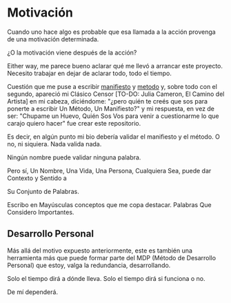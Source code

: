 # Motivación

Cuando uno hace algo es probable que esa llamada a la acción provenga de una motivación determinada.

¿O la motivación viene después de la acción?

Either way, me parece bueno aclarar qué me llevó a arrancar este proyecto. Necesito trabajar en dejar de aclarar todo, todo el tiempo.

Cuestión que me puse a escribir [manifiesto](https://github.com/marcelomazza/manifiesto) y [metodo](https://github.com/marcelomazza/metodo) y, sobre todo con el segundo, apareció mi Clásico Censor [TO-DO: Julia Cameron, El Camino del Artista] en mi cabeza, diciéndome: "¿pero quién te creés que sos para ponerte a escribir Un Método, Un Manifiesto?" y mi respuesta, en vez de ser: "Chupame un Huevo, Quién Sos Vos para venir a cuestionarme lo que carajo quiero hacer" fue crear este repositorio.

Es decir, en algún punto mi bio debería validar el manifiesto y el método. O no, ni siquiera. Nada valida nada.

Ningún nombre puede validar ninguna palabra.

Pero sí, Un Nombre, Una Vida, Una Persona, Cualquiera Sea, puede dar Contexto y Sentido a

Su Conjunto de Palabras.

Escribo en Mayúsculas conceptos que me copa destacar. Palabras Que Considero Importantes.

## Desarrollo Personal

Más allá del motivo expuesto anteriormente, este es también una herramienta más que puede formar parte del MDP (Método de Desarrollo Personal) que estoy, valga la redundancia, desarrollando.

Solo el tiempo dirá a dónde lleva. Solo el tiempo dirá si funciona o no.

De mí dependerá.